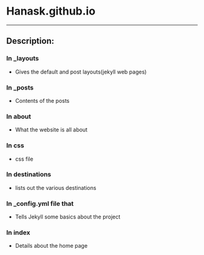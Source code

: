 # Hanask.github.io
---
## Description:

### In _layouts
   - Gives the default and post layouts(jekyll web pages)

### In _posts
   - Contents of the posts

### In about 
   - What the website is all about

### In css
   - css file

### In destinations
   - lists out the various destinations

### In  _config.yml file that
   - Tells Jekyll some basics about the project

### In index
   - Details about the home page
